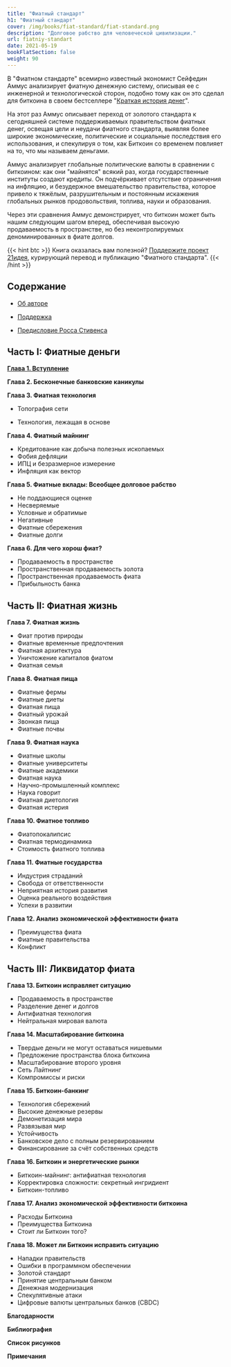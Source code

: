 ```yaml
---
title: "Фиатный стандарт"
h1: "Фиатный стандарт"
cover: /img/books/fiat-standard/fiat-standard.png
description: "Долговое рабство для человеческой цивилизации."
url: fiatniy-standart
date: 2021-05-19
bookFlatSection: false
weight: 90
--- 
```


В "Фиатном стандарте" всемирно известный экономист Сейфедин Аммус анализирует фиатную денежную систему, описывая ее с инженерной и технологической сторон, подобно тому как он это сделал для биткоина в своем бестселлере "[Краткая история денег](/bitcoin-standard/)".

На этот раз Аммус описывает переход от золотого стандарта к сегодняшней системе поддерживаемых правительством фиатных денег, освещая цели и неудачи фиатного стандарта, выявляя более широкие экономические, политические и социальные последствия его использования, и спекулируя о том, как Биткоин со временем повлияет на то, что мы называем деньгами.

Аммус анализирует глобальные политические валюты в сравнении с биткоином: как они "майнятся" всякий раз, когда государственные институты создают кредиты. Он подчёркивает отсутствие ограничения на инфляцию, и безудержное вмешательство правительства, которое привело к тяжёлым, разрушительным и постоянным искажения глобальных рынков продовольствия, топлива, науки и образования.

Через эти сравнения Аммус демонстрирует, что биткоин может быть нашим следующим шагом вперед, обеспечивая высокую продаваемость в пространстве, но без неконтролируемых деноминированных в фиате долгов. 

{{< hint btc >}}
Книга оказалась вам полезной? [Поддержите проект 21идея](/contribute), курирующий перевод и публикацию "Фиатного стандарта".
{{< /hint >}}

## Содержание

- [Об авторе](/fiatniy-standart/support) 

- [Поддержка](/fiatniy-standart/support#поддержка) 

- [Предисловие Росса Стивенса](/fiatniy-standart/foreword)

## Часть I: Фиатные деньги

[__Глава 1. Вступление__](/fiatniy-standart/1)

__Глава 2. Бесконечные банковские каникулы__

__Глава 3. Фиатная технология__

- Топография сети

- Технология, лежащая в основе

__Глава 4. Фиатный майнинг__

- Кредитование как добыча полезных ископаемых
- Фобия дефляции
- ИПЦ и безразмерное измерение
- Инфляция как вектор

__Глава 5. Фиатные вклады: Всеобщее долговое рабство__

- Не поддающиеся оценке
- Несверяемые
- Условные и обратимые
- Негативные
- Фиатные сбережения
- Фиатные долги

__Глава 6. Для чего хорош фиат?__

- Продаваемость в пространстве
- Пространственная продаваемость золота
- Пространственная продаваемость фиата
- Прибыльность банка

## Часть II: Фиатная жизнь

__Глава 7. Фиатная жизнь__

- Фиат против природы
- Фиатные временные предпочтения
- Фиатная архитектура 
- Уничтожение капиталов фиатом
- Фиатная семья

__Глава 8. Фиатная пища__

- Фиатные фермы
- Фиатные диеты
- Фиатная пища
- Фиатный урожай
- Звонкая пища
- Фиатные почвы

__Глава 9. Фиатная наука__

- Фиатные школы
- Фиатные университеты
- Фиатные академики
- Фиатная наука
- Научно-промышленный комплекс
- Наука говорит
- Фиатная диетология
- Фиатная истерия

__Глава 10. Фиатное топливо__

- Фиатопокалипсис
- Фиатная термодинамика
- Стоимость фиатного топлива

__Глава 11. Фиатные государства__

- Индустрия страданий
- Свобода от ответственности
- Неприятная история развития
- Оценка реального воздействия
- Успехи в развитии

__Глава 12. Анализ экономической эффективности фиата__

- Преимущества фиата
- Фиатные правительства
- Конфликт

## Часть III: Ликвидатор фиата

__Глава 13. Биткоин исправляет ситуацию__

- Продаваемость в пространстве
- Разделение денег и долгов
- Антифиатная технология
- Нейтральная мировая валюта

__Глава 14. Масштабирование биткоина__

- Твердые деньги не могут оставаться нишевыми
- Предложение пространства блока биткоина
- Масштабирование второго уровня
- Сеть Лайтнинг
- Компромиссы и риски

__Глава 15. Биткоин-банкинг__

- Технология сбережений
- Высокие денежные резервы
- Демонетизация мира
- Развязывая мир
- Устойчивость
- Банковское дело с полным резервированием
- Финансирование за счёт собственных средств

__Глава 16. Биткоин и энергетические рынки__

- Биткоин-майнинг: антифиатная технология
- Корректировка сложности: секретный ингридиент
- Биткоин-топливо

__Глава 17. Анализ экономической эффективности биткоина__

- Расходы Биткоина
- Преимущества Биткоина
- Стоит ли Биткоин того?

__Глава 18. Может ли Биткоин исправить ситуацию__

- Нападки правительств
- Ошибки в программном обеспечении
- Золотой стандарт
- Принятие центральным банком
- Денежная модернизация
- Спекулятивные атаки
- Цифровые валюты центральных банков (CBDC)

__Благодарности__

__Библиография__

__Список рисунков__

__Примечания__

